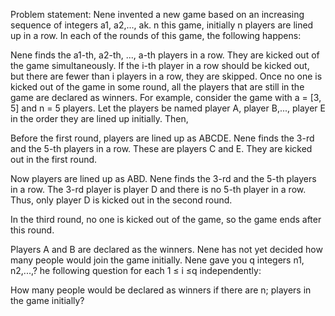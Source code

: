 Problem statement:
Nene invented a new game based on an increasing sequence of integers a1, a2,..., ak.
n this game, initially n players are lined up in a row. In each of the rounds of this game, the following happens:

Nene finds the a1-th, a2-th, ..., a-th players in a row. They are kicked out of the game simultaneously. If the i-th player in a row should be kicked out, but there are fewer than i players in a row, they are skipped.
Once no one is kicked out of the game in some round, all the players that are still in the game are declared as winners.
For example, consider the game with a = [3, 5] and n = 5 players. Let the players be named player A, player B,..., player E in the order they are lined up initially. Then,

Before the first round, players are lined up as ABCDE. Nene finds the 3-rd and the 5-th players in a row. These are players C and E. They are kicked out in the first round.

Now players are lined up as ABD. Nene finds the 3-rd and the 5-th players in a row. The 3-rd player is player D and there is no 5-th player in a row. Thus, only player D is kicked out in the second round.

In the third round, no one is kicked out of the game, so the game ends after this round.

Players A and B are declared as the winners.
Nene has not yet decided how many people would join the game initially. Nene gave you q integers n1, n2,...,? he following question for each 1 ≤ i ≤q independently:

How many people would be declared as winners if there are n; players in the game initially?
